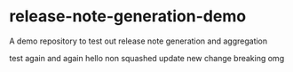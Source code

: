 # release-note-generation-demo
A demo repository to test out release note generation and aggregation

test
again
and again
hello non squashed update
new change breaking omg
